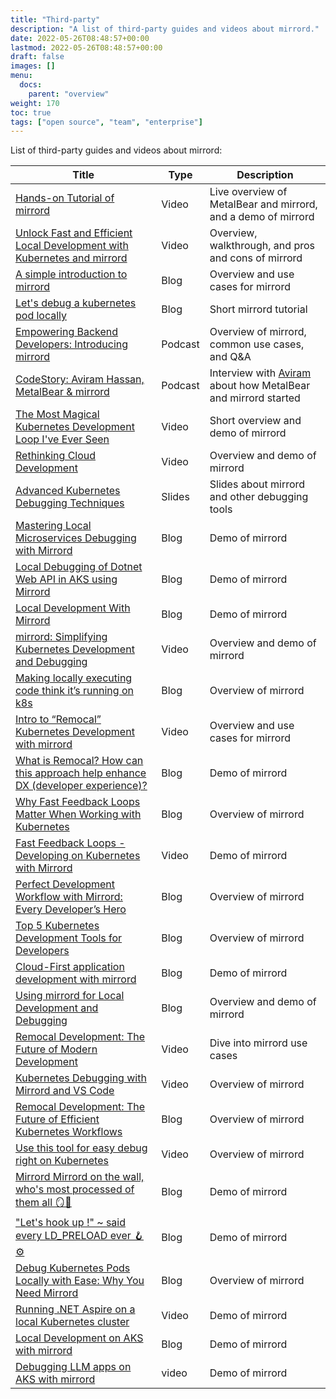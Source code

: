 ```yaml
---
title: "Third-party"
description: "A list of third-party guides and videos about mirrord."
date: 2022-05-26T08:48:57+00:00
lastmod: 2022-05-26T08:48:57+00:00
draft: false
images: []
menu:
  docs:
    parent: "overview"
weight: 170
toc: true
tags: ["open source", "team", "enterprise"]
---
```


List of third-party guides and videos about mirrord:

| Title  | Type | Description |
|---|---|---|
| [Hands-on Tutorial of mirrord](https://www.youtube.com/watch?v=uS_4t6qZmO4) | Video | Live overview of MetalBear and mirrord, and a demo of mirrord |
| [Unlock Fast and Efficient Local Development with Kubernetes and mirrord](https://www.youtube.com/watch?v=KewUfKFPlMQ) | Video | Overview, walkthrough, and pros and cons of mirrord |
| [A simple introduction to mirrord](https://blog.mayflower.de/15092-mirrord.html) | Blog | Overview and use cases for mirrord  |
| [Let's debug a kubernetes pod locally](https://aeb-dev.me/posts/lets-debug-a-kubernetes-pod-locally/) | Blog | Short mirrord tutorial |
| [Empowering Backend Developers: Introducing mirrord](https://open.spotify.com/episode/35FvEcaQTdDHAf6opyIQx1) | Podcast | Overview of mirrord, common use cases, and Q&A |
| [CodeStory: Aviram Hassan, MetalBear & mirrord](https://codestory.co/podcast/bonus-aviram-hassan-metalbear-mirrord/)| Podcast | Interview with [Aviram](https://github.com/aviramha) about how MetalBear and mirrord started |
| [The Most Magical Kubernetes Development Loop I've Ever Seen](https://www.youtube.com/watch?v=a8vskXGRQxo) | Video | Short overview and demo of mirrord |
| [Rethinking Cloud Development](https://www.youtube.com/watch?v=6ejod1da0KY) | Video | Overview and demo of mirrord |
| [Advanced Kubernetes Debugging Techniques](https://github.com/konih/kubernetes-network-debugging/blob/main/advanced-debugging.md) | Slides | Slides about mirrord and other debugging tools |
| [Mastering Local Microservices Debugging with Mirrord](https://medium.com/@emafuma/mastering-local-microservices-debugging-with-mirrord-0a99443c1544) | Blog | Demo of mirrord |
| [Local Debugging of Dotnet Web API in AKS using Mirrord](https://medium.com/@srinivasmummareddy/local-debugging-of-dotnet-web-api-in-aks-using-mirrord-84d369738b35) | Blog | Demo of mirrord |
| [Local Development With Mirrord](https://linuxblog.xyz/posts/mirrord/) | Blog | Demo of mirrord |
| [mirrord: Simplifying Kubernetes Development and Debugging](https://www.youtube.com/watch?v=KJpEebC1tNE) | Video | Overview and demo of mirrord |
| [Making locally executing code think it’s running on k8s](https://gluo.be/mirrord-making-locally-executing-code-think-its-running-on-k8s/) | Blog | Overview of mirrord |
| [Intro to “Remocal” Kubernetes Development with mirrord](https://www.youtube.com/live/nuipmDu-Rnw?si=DXiWJr29et1b-xC6) | Video | Overview and use cases for mirrord |
| [What is Remocal? How can this approach help enhance DX (developer experience)?](https://www.mishraajay.in/blog/moreinnerdevloop) | Blog | Demo of mirrord |
| [Why Fast Feedback Loops Matter When Working with Kubernetes](https://piotrzan.medium.com/why-fast-feedback-loops-matter-when-working-with-kubernetes-58b8d2cb8e8e) | Blog | Overview of mirrord |
| [Fast Feedback Loops - Developing on Kubernetes with Mirrord](https://www.youtube.com/watch?v=EK_ivK8HlNo) | Video | Demo of mirrord |
| [Perfect Development Workflow with Mirrord: Every Developer’s Hero](https://devopsmaestro.hashnode.dev/perfect-development-workflow-with-mirrord-every-developers-hero) | Blog | Overview of mirrord |
| [Top 5 Kubernetes Development Tools for Developers](https://medium.com/@victoriaporomon/top-5-kubernetes-development-tools-for-developers-d2bf9aac1ded) | Blog | Overview of mirrord |
| [Cloud-First application development with mirrord](https://www.mishraajay.in/blog/mirrordcmplxapp) | Blog | Demo of mirrord |
| [Using mirrord for Local Development and Debugging](https://uthy.hashnode.dev/using-mirrord-for-local-development-and-debugging) | Blog | Overview and demo of mirrord |
| [Remocal Development: The Future of Modern Development](https://www.youtube.com/watch?v=GjWCPLHSSI8) | Video | Dive into mirrord use cases |
| [Kubernetes Debugging with Mirrord and VS Code](https://youtu.be/gqIlf3DdlfQ?si=yTXrnfpZzt_snDMA) | Video | Overview of mirrord |
| [Remocal Development: The Future of Efficient Kubernetes Workflows](https://thenewstack.io/remocal-development-the-future-of-efficient-kubernetes-workflows/) | Blog | Overview of mirrord |
| [Use this tool for easy debug right on Kubernetes](https://www.youtube.com/shorts/VGygxsQuhtY) | Video | Overview of mirrord |
| [Mirrord Mirrord on the wall, who's most processed of them all 🪞🔄](https://open.substack.com/pub/vibhavstechdiary/p/mirrord-mirrord-on-the-wall-whos?utm_campaign=post&utm_medium=web) | Blog | Demo of mirrord |
| ["Let's hook up !" ~ said every LD_PRELOAD ever 🪝⚙️](https://vibhavstechdiary.substack.com/p/lets-hook-up-said-every-ld_preload) | Blog | Demo of mirrord | 
| [Debug Kubernetes Pods Locally with Ease: Why You Need Mirrord](https://medium.com/@hellork1982/no-more-mocking-around-mirrord-lets-you-debug-against-real-kubernetes-traffic-dcf0b8a9b867) | Blog | Overview of mirrord |
| [Running .NET Aspire on a local Kubernetes cluster](https://youtu.be/zr2O4uZ3tK8?si=3iVuM2xO4zdNFXX6) | Video | Demo of mirrord |
| [Local Development on AKS with mirrord](https://azure.github.io/AKS/2024/12/04/mirrord-on-aks) | Blog | Demo of mirrord |
| [Debugging LLM apps on AKS with mirrord](https://www.youtube.com/watch?v=0tf65d5rn1Y) | video | Demo of mirrord |